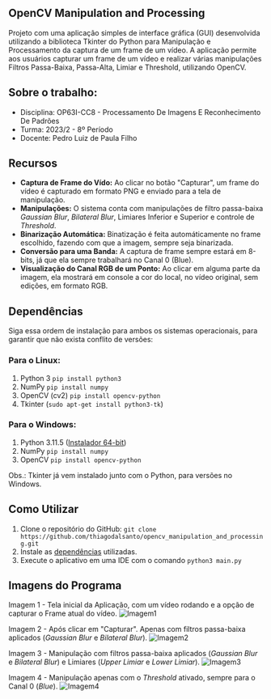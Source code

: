 ## OpenCV Manipulation and Processing
Projeto com uma aplicação simples de interface gráfica (GUI) desenvolvida utilizando a biblioteca Tkinter do Python para Manipulação e Processamento da captura de um frame de um vídeo. A aplicação permite aos usuários capturar um frame de um vídeo e realizar várias manipulações Filtros Passa-Baixa, Passa-Alta, Limiar e Threshold, utilizando OpenCV.

## Sobre o trabalho:

* Disciplina: OP63I-CC8 - Processamento De Imagens E Reconhecimento De Padrões	
* Turma: 2023/2 - 8º Período
* Docente: Pedro Luiz de Paula Filho

## Recursos 
- **Captura de Frame do Vído:** Ao clicar no botão "Capturar", um frame do vídeo é capturado em formato PNG e enviado para a tela de manipulação.
- **Manipulações:** O sistema conta com manipulações de filtro passa-baixa *Gaussian Blur*, *Bilateral Blur*, Limiares Inferior e Superior e controle de *Threshold*.
- **Binarização Automática:** Binatização é feita automáticamente no frame escolhido, fazendo com que a imagem, sempre seja binarizada.
- **Conversão para uma Banda:** A captura de frame sempre estará em 8-bits, já que ela sempre trabalhará no Canal 0 (Blue).
- **Visualização do Canal RGB de um Ponto:** Ao clicar em alguma parte da imagem, ela mostrará em console a cor do local, no vídeo original, sem edições, em formato RGB.

## Dependências
Siga essa ordem de instalação para ambos os sistemas operacionais, para garantir que não exista conflito de versões:

### Para o Linux:
1. Python 3 `pip install python3`
2. NumPy `pip install numpy`
3. OpenCV (cv2) `pip install opencv-python`
4. Tkinter (`sudo apt-get install python3-tk`)

### Para o Windows:
1. Python 3.11.5 ([Instalador 64-bit](https://www.python.org/downloads/windows/))
2. NumPy `pip install numpy`
3. OpenCV `pip install opencv-python`

Obs.: Tkinter já vem instalado junto com o Python, para versões no Windows.

## Como Utilizar

1. Clone o repositório do GitHub: `git clone https://github.com/thiagodalsanto/opencv_manipulation_and_processing.git`
2. Instale as [dependências](#dependências) utilizadas.
3. Execute o aplicativo em uma IDE com o comando `python3 main.py`

## Imagens do Programa

Imagem 1 - Tela inicial da Aplicação, com um vídeo rodando e a opção de capturar o Frame atual do vídeo.
![Imagem1](https://i.imgur.com/HZdwTvv.png)

Imagem 2 - Após clicar em "Capturar". Apenas com filtros passa-baixa aplicados (*Gaussian Blur* e *Bilateral Blur*).
![Imagem2](https://i.imgur.com/VxZDEci.png)  

Imagem 3 - Manipulação com filtros passa-baixa aplicados (*Gaussian Blur* e *Bilateral Blur*) e Limiares (*Upper Limiar* e *Lower Limiar*).
![Imagem3](https://i.imgur.com/E1KxJMp.png)  

Imagem 4 - Manipulação apenas com o *Threshold* ativado, sempre para o Canal 0 (*Blue*).
![Imagem4](https://i.imgur.com/Mdilr9R.png)  
